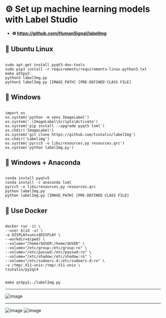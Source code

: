 # ⚙️ Set up machine learning models with Label Studio

- **🌐 https://github.com/HumanSignal/labelImg**

## 🔹 Ubuntu Linux
<p><code>
sudo apt-get install pyqt5-dev-tools
sudo pip3 install -r requirements/requirements-linux-python3.txt
make qt5py3
python3 labelImg.py
python3 labelImg.py [IMAGE_PATH] [PRE-DEFINED CLASS FILE]
</code></p>

## 🔹 Windows
<p><code>
import os
os.system('python -m venv ImageLabel')
os.system('.\ImageLabel\Scripts\Activate')
os.system('pip install --upgrade pyqt5 lxml')
os.chdir('ImageLabel')
os.system('git clone https://github.com/tzutalin/labelImg')
os.chdir('Labelimg')
os.system('pyrcc5 -o libs/resources.py resources.qrc')
os.system('python labelImg.py')
</code></p>

## 🔹 Windows + Anaconda
<p><code>
conda install pyqt=5
conda install -c anaconda lxml
pyrcc5 -o libs/resources.py resources.qrc
python labelImg.py
python labelImg.py [IMAGE_PATH] [PRE-DEFINED CLASS FILE]
</code></p>

## 🔹 Use Docker
<p><code>
docker run -it \
--user $(id -u) \
-e DISPLAY=unix$DISPLAY \
--workdir=$(pwd) \
--volume="/home/$USER:/home/$USER" \
--volume="/etc/group:/etc/group:ro" \
--volume="/etc/passwd:/etc/passwd:ro" \
--volume="/etc/shadow:/etc/shadow:ro" \
--volume="/etc/sudoers.d:/etc/sudoers.d:ro" \
-v /tmp/.X11-unix:/tmp/.X11-unix \
tzutalin/py2qt4

make qt4py2;./labelImg.py
</code></p>

---

![image](https://github.com/DmPanf/Docker_GPU_Jupyter/assets/99917230/575c26fa-e0af-40b9-8833-8c07db8ae001)

---

![image](https://github.com/DmPanf/Docker_GPU_Jupyter/assets/99917230/ee0ae455-cc0f-4c7b-8794-9b11be276490)
![image](https://github.com/DmPanf/Docker_GPU_Jupyter/assets/99917230/e864f2a7-4505-4825-b2d7-ca397a51233e)

